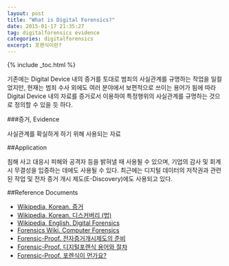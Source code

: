 ```yaml
---
layout: post
title: "What is Digital Forensics?"
date: 2015-01-17 21:35:27
tag: digitalforensics evidence 
categories: digitalforensics
excerpt: 포렌식이란?
---
```


{% include _toc.html %}

기존에는 Digital Device 내의 증거를 토대로 범죄의 사실관계를 규명하는 작업을 일컬었지만, 현재는 범죄 수사 외에도 여러 분야에서 보편적으로 쓰이는 용어가 됨에 따라 Digital Device 내의 자료를 증거로서 이용하여 특정행위의 사실관계를 규명하는 것으로 정의할 수 있을 듯 하다.


###증거, Evidence

사실관계를 확실하게 하기 위해 사용되는 자료

##Application

침해 사고 대응시 피해와 공격자 등을 밝혀낼 때 사용될 수 있으며, 기업의 감사 및 회계 시 무결성을 입증하는 데에도 사용될 수 있다. 최근에는 디지털 데이터의 저작권과 관련된 작업 및 전자 증거 개시 제도(E-Discovery)에도 사용되고 있다.

##Reference Documents

- [Wikipedia, Korean. 증거](http://ko.wikipedia.org/wiki/%EC%A6%9D%EA%B1%B0)
- [Wikipedia, Korean. 디스커버리 (법)](http://ko.wikipedia.org/wiki/%EB%94%94%EC%8A%A4%EC%BB%A4%EB%B2%84%EB%A6%AC_%28%EB%B2%95%29)
- [Wikipedia, English. Digital Forensics](http://en.wikipedia.org/wiki/Digital_forensics)
- [Forensics Wiki. Computer Forensics](http://forensicswiki.org/wiki/Computer_forensics)
- [Forensic-Proof. 전자증거개시제도의 준비](http://forensic-proof.com/archives/4466)
- [Forensic-Proof. 디지털포렌식 용어와 절차](http://forensic-proof.com/archives/3357)
- [Forensic-Proof. 포렌식이 먼가요?](http://forensic-proof.com/archives/6350)


